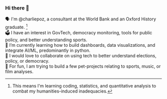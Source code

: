 ### Hi there 👋

🗣 I'm @charliepoz, a consultant at the World Bank and an Oxford History graduate. [^1]  
🗳 I have an interest in GovTech, democracy monitoring, tools for public policy, and better understanding sports.  
🌱 I’m currently learning how to build dashboards, data visualizations, and integrate AI/ML, predominantly in python.  
👯️ I would love to collaborate on using tech to better understand elections, policy, or democracy.  
👾 For fun, I am trying to build a few pet-projects relating to sports, music, or film analyses.


[^1]: This means I'm learning coding, statistics, and quantitative analysis to combat my humanities-induced inadequacies.

